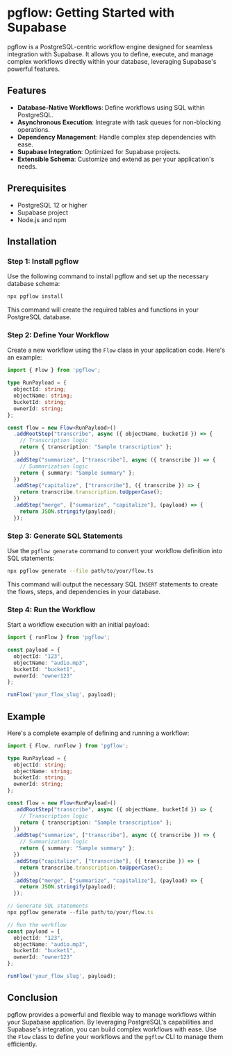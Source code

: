 # pgflow: Getting Started with Supabase

pgflow is a PostgreSQL-centric workflow engine designed for seamless integration with Supabase. It allows you to define, execute, and manage complex workflows directly within your database, leveraging Supabase's powerful features.

## Features

- **Database-Native Workflows**: Define workflows using SQL within PostgreSQL.
- **Asynchronous Execution**: Integrate with task queues for non-blocking operations.
- **Dependency Management**: Handle complex step dependencies with ease.
- **Supabase Integration**: Optimized for Supabase projects.
- **Extensible Schema**: Customize and extend as per your application's needs.

## Prerequisites

- PostgreSQL 12 or higher
- Supabase project
- Node.js and npm

## Installation

### Step 1: Install pgflow

Use the following command to install pgflow and set up the necessary database schema:

```bash
npx pgflow install
```

This command will create the required tables and functions in your PostgreSQL database.

### Step 2: Define Your Workflow

Create a new workflow using the `Flow` class in your application code. Here's an example:

```typescript
import { Flow } from 'pgflow';

type RunPayload = {
  objectId: string;
  objectName: string;
  bucketId: string;
  ownerId: string;
};

const flow = new Flow<RunPayload>()
  .addRootStep("transcribe", async ({ objectName, bucketId }) => {
    // Transcription logic
    return { transcription: "Sample transcription" };
  })
  .addStep("summarize", ["transcribe"], async ({ transcribe }) => {
    // Summarization logic
    return { summary: "Sample summary" };
  })
  .addStep("capitalize", ["transcribe"], ({ transcribe }) => {
    return transcribe.transcription.toUpperCase();
  })
  .addStep("merge", ["summarize", "capitalize"], (payload) => {
    return JSON.stringify(payload);
  });
```

### Step 3: Generate SQL Statements

Use the `pgflow generate` command to convert your workflow definition into SQL statements:

```bash
npx pgflow generate --file path/to/your/flow.ts
```

This command will output the necessary SQL `INSERT` statements to create the flows, steps, and dependencies in your database.

### Step 4: Run the Workflow

Start a workflow execution with an initial payload:

```typescript
import { runFlow } from 'pgflow';

const payload = {
  objectId: "123",
  objectName: "audio.mp3",
  bucketId: "bucket1",
  ownerId: "owner123"
};

runFlow('your_flow_slug', payload);
```

## Example

Here's a complete example of defining and running a workflow:

```typescript
import { Flow, runFlow } from 'pgflow';

type RunPayload = {
  objectId: string;
  objectName: string;
  bucketId: string;
  ownerId: string;
};

const flow = new Flow<RunPayload>()
  .addRootStep("transcribe", async ({ objectName, bucketId }) => {
    // Transcription logic
    return { transcription: "Sample transcription" };
  })
  .addStep("summarize", ["transcribe"], async ({ transcribe }) => {
    // Summarization logic
    return { summary: "Sample summary" };
  })
  .addStep("capitalize", ["transcribe"], ({ transcribe }) => {
    return transcribe.transcription.toUpperCase();
  })
  .addStep("merge", ["summarize", "capitalize"], (payload) => {
    return JSON.stringify(payload);
  });

// Generate SQL statements
npx pgflow generate --file path/to/your/flow.ts

// Run the workflow
const payload = {
  objectId: "123",
  objectName: "audio.mp3",
  bucketId: "bucket1",
  ownerId: "owner123"
};

runFlow('your_flow_slug', payload);
```

## Conclusion

pgflow provides a powerful and flexible way to manage workflows within your Supabase application. By leveraging PostgreSQL's capabilities and Supabase's integration, you can build complex workflows with ease. Use the `Flow` class to define your workflows and the `pgflow` CLI to manage them efficiently.
